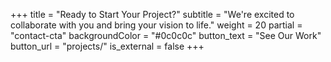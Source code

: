 +++
title = "Ready to Start Your Project?"
subtitle = "We're excited to collaborate with you and bring your vision to life."
weight = 20
partial = "contact-cta"
backgroundColor = "#0c0c0c"
button_text = "See Our Work"
button_url = "projects/"
is_external = false
+++
